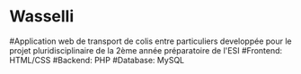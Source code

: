 # Wasselli
#Application web de transport de colis entre particuliers developpée pour le projet pluridisciplinaire de la 2ème année préparatoire de l'ESI
#Frontend: HTML/CSS
#Backend: PHP
#Database: MySQL
